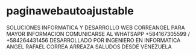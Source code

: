 # paginawebautoajustable
SOLUCIONES INFORMATICA Y DESARROLLO WEB CORREANGEL 
PARA MAYOR INFORMACION 
COMUNICARSE AL WHATSAPP +584167305599 / +584264431456
DESARROLLADO POR
INGENIERO EN INFORMATICA 
ANGEL RAFAEL CORREA ARREAZA
SALUDOS DESDE VENEZUELA 
